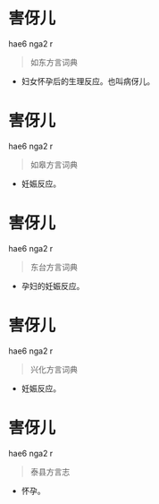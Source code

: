 # 害伢儿
hae6 nga2 r
> 如东方言词典
- 妇女怀孕后的生理反应。也叫病伢儿。

# 害伢儿
hae6 nga2 r
> 如皋方言词典
- 妊娠反应。

# 害伢儿
hae6 nga2 r
> 东台方言词典
- 孕妇的妊娠反应。

# 害伢儿
hae6 nga2 r
> 兴化方言词典
- 妊娠反应。

# 害伢儿
hae6 nga2 r
> 泰县方言志
- 怀孕。
